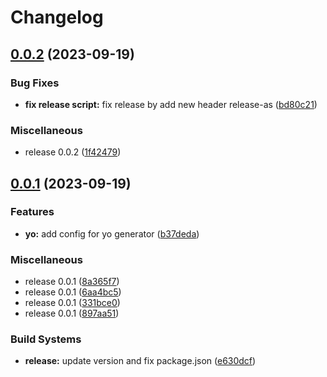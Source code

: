# Changelog

## [0.0.2](https://github.com/WaveOfDandelions/generator-reactpack/compare/v0.0.1...v0.0.2) (2023-09-19)


### Bug Fixes

* **fix release script:** fix release by add new header release-as ([bd80c21](https://github.com/WaveOfDandelions/generator-reactpack/commit/bd80c2141fcb61e99eedcf2fc745ed1880ef31b3))


### Miscellaneous

* release 0.0.2 ([1f42479](https://github.com/WaveOfDandelions/generator-reactpack/commit/1f424799fe51aff32c21e28153141e5d8ae52ad5))

## [0.0.1](https://github.com/WaveOfDandelions/generator-reactpack/compare/v0.0.1...v0.0.1) (2023-09-19)


### Features

* **yo:** add config for yo generator ([b37deda](https://github.com/WaveOfDandelions/generator-reactpack/commit/b37deda69231f063603c6aae60de17c20c13034d))


### Miscellaneous

* release 0.0.1 ([8a365f7](https://github.com/WaveOfDandelions/generator-reactpack/commit/8a365f7c6ad5233bdcdc59d5e6cbc8e2a88cdc71))
* release 0.0.1 ([6aa4bc5](https://github.com/WaveOfDandelions/generator-reactpack/commit/6aa4bc5f408a8bb42c0bd027cb2bd8801e34b550))
* release 0.0.1 ([331bce0](https://github.com/WaveOfDandelions/generator-reactpack/commit/331bce0c53a3f818b9e168b642539b6b9197b6c9))
* release 0.0.1 ([897aa51](https://github.com/WaveOfDandelions/generator-reactpack/commit/897aa5143144ca2decb9d99e0fcb5ed23502b43b))


### Build Systems

* **release:** update version and fix package.json ([e630dcf](https://github.com/WaveOfDandelions/generator-reactpack/commit/e630dcf8cd69a8ffd8ad060c70f9f0553ab7a50f))

